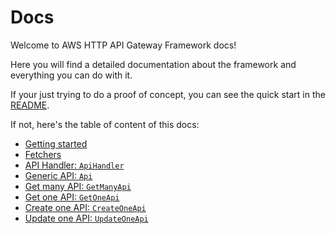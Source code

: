 # Docs

Welcome to AWS HTTP API Gateway Framework docs!

Here you will find a detailed documentation about the framework and everything you can do with it.

If your just trying to do a proof of concept, you can see the quick start in the [README](../README.md#quick-start).

If not, here's the table of content of this docs:

- [Getting started](getting-started.md)
- [Fetchers](fetchers.md)
- [API Handler: `ApiHandler`](api-handler.md)
- [Generic API: `Api`](generic-api.md)
- [Get many API: `GetManyApi`](get-many-api.md)
- [Get one API: `GetOneApi`](get-one-api.md)
- [Create one API: `CreateOneApi`](create-one-api.md)
- [Update one API: `UpdateOneApi`](update-one-api.md)
